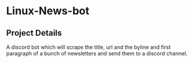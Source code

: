 # Linux-News-bot
## Project Details
A discord bot which will scrape the title, url and the byline and first paragraph of a bunch of newsletters and send them to a discord channel. 
